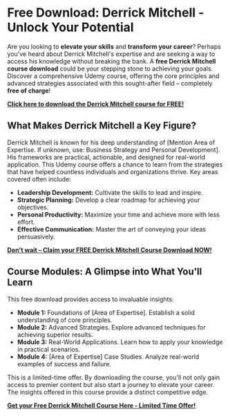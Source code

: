 # Free Download: Derrick Mitchell - Unlock Your Potential

Are you looking to **elevate your skills** and **transform your career**? Perhaps you've heard about Derrick Mitchell's expertise and are seeking a way to access his knowledge without breaking the bank. A **free Derrick Mitchell course download** could be your stepping stone to achieving your goals. Discover a comprehensive Udemy course, offering the core principles and advanced strategies associated with this sought-after field – completely **free of charge**!

[**Click here to download the Derrick Mitchell course for FREE!**](https://udemywork.com/derrick-mitchell)

## What Makes Derrick Mitchell a Key Figure?

Derrick Mitchell is known for his deep understanding of [Mention Area of Expertise. If unknown, use: Business Strategy and Personal Development]. His frameworks are practical, actionable, and designed for real-world application. This Udemy course offers a chance to learn from the strategies that have helped countless individuals and organizations thrive. Key areas covered often include:

*   **Leadership Development:** Cultivate the skills to lead and inspire.
*   **Strategic Planning:** Develop a clear roadmap for achieving your objectives.
*   **Personal Productivity:** Maximize your time and achieve more with less effort.
*   **Effective Communication:** Master the art of conveying your ideas persuasively.

[**Don't wait – Claim your FREE Derrick Mitchell Course Download NOW!**](https://udemywork.com/derrick-mitchell)

## Course Modules: A Glimpse into What You'll Learn

This free download provides access to invaluable insights:

*   **Module 1:** Foundations of [Area of Expertise]. Establish a solid understanding of core principles.
*   **Module 2:** Advanced Strategies. Explore advanced techniques for achieving superior results.
*   **Module 3:** Real-World Applications. Learn how to apply your knowledge in practical scenarios.
*   **Module 4:** [Area of Expertise] Case Studies. Analyze real-world examples of success and failure.

This is a limited-time offer. By downloading the course, you'll not only gain access to premier content but also start a journey to elevate your career. The insights offered in this course provide a distinct competitive edge.

[**Get your Free Derrick Mitchell Course Here - Limited Time Offer!**](https://udemywork.com/derrick-mitchell)
